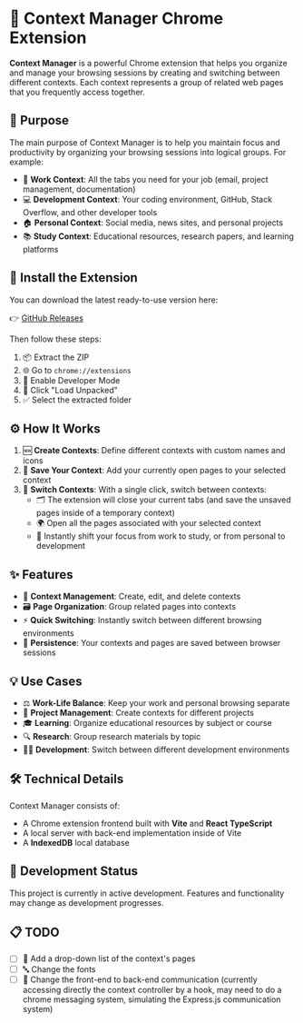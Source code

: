 
# 🧠 Context Manager Chrome Extension

**Context Manager** is a powerful Chrome extension that helps you organize and manage your browsing sessions by creating and switching between different contexts. Each context represents a group of related web pages that you frequently access together.

## 🎯 Purpose

The main purpose of Context Manager is to help you maintain focus and productivity by organizing your browsing sessions into logical groups. For example:

- 💼 **Work Context**: All the tabs you need for your job (email, project management, documentation)
- 💻 **Development Context**: Your coding environment, GitHub, Stack Overflow, and other developer tools
- 🏠 **Personal Context**: Social media, news sites, and personal projects
- 📚 **Study Context**: Educational resources, research papers, and learning platforms

## 🚀 Install the Extension

You can download the latest ready-to-use version here:

👉 [GitHub Releases](https://github.com/DawidSac24/ContextManager/releases)

Then follow these steps:
1. 📦 Extract the ZIP
2. 🌐 Go to `chrome://extensions`
3. 🧪 Enable Developer Mode
4. 📂 Click "Load Unpacked"
5. ✅ Select the extracted folder

## ⚙️ How It Works

1. 🆕 **Create Contexts**: Define different contexts with custom names and icons
2. 💾 **Save Your Context**: Add your currently open pages to your selected context
3. 🔄 **Switch Contexts**: With a single click, switch between contexts:
   - 🗂️ The extension will close your current tabs (and save the unsaved pages inside of a temporary context)
   - 🌍 Open all the pages associated with your selected context
   - 🔁 Instantly shift your focus from work to study, or from personal to development

## ✨ Features

- 🧩 **Context Management**: Create, edit, and delete contexts
- 🗃️ **Page Organization**: Group related pages into contexts
- ⚡ **Quick Switching**: Instantly switch between different browsing environments
- 💾 **Persistence**: Your contexts and pages are saved between browser sessions

## 💡 Use Cases

- ⚖️ **Work-Life Balance**: Keep your work and personal browsing separate
- 📁 **Project Management**: Create contexts for different projects
- 🎓 **Learning**: Organize educational resources by subject or course
- 🔍 **Research**: Group research materials by topic
- 🧑‍💻 **Development**: Switch between different development environments

## 🛠️ Technical Details

Context Manager consists of:

- A Chrome extension frontend built with **Vite** and **React TypeScript**
- A local server with back-end implementation inside of Vite
- A **IndexedDB** local database

## 🚧 Development Status

This project is currently in active development. Features and functionality may change as development progresses.

## 📋 TODO

- [ ] 🔽 Add a drop-down list of the context's pages
- [ ] 🔤 Change the fonts
- [ ] 🔧 Change the front-end to back-end communication (currently accessing directly the context controller by a hook, may need to do a chrome messaging system, simulating the Express.js communication system)
